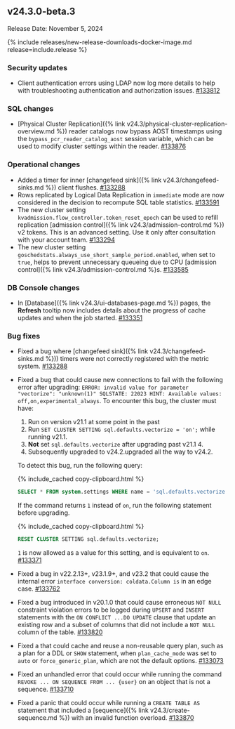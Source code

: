 ## v24.3.0-beta.3

Release Date: November 5, 2024

{% include releases/new-release-downloads-docker-image.md release=include.release %}

<h3 id="v24-3-0-beta-3-security-updates">Security updates</h3>

- Client authentication errors using LDAP now log more details to help with troubleshooting authentication and authorization issues. [#133812][#133812]

<h3 id="v24-3-0-beta-3-sql-changes">SQL changes</h3>

- [Physical Cluster Replication]({% link v24.3/physical-cluster-replication-overview.md %}) reader catalogs now bypass AOST timestamps using the `bypass_pcr_reader_catalog_aost` session variable, which can be used to modify cluster settings within the reader. [#133876][#133876]

<h3 id="v24-3-0-beta-3-operational-changes">Operational changes</h3>

- Added a timer for inner [changefeed sink]({% link v24.3/changefeed-sinks.md %}) client flushes. [#133288][#133288]
- Rows replicated by Logical Data Replication in `immediate` mode are now considered in the decision to recompute SQL table statistics. [#133591][#133591]
- The new cluster setting `kvadmission.flow_controller.token_reset_epoch` can be used to refill replication [admission control]({% link v24.3/admission-control.md %}) v2 tokens. This is an advanced setting. Use it only after consultation with your account team. [#133294][#133294]
- The new cluster setting `goschedstats.always_use_short_sample_period.enabled`, when set to `true`, helps to prevent unnecessary queueing due to CPU [admission control]({% link v24.3/admission-control.md %}s. [#133585][#133585]

<h3 id="v24-3-0-beta-3-db-console-changes">DB Console changes</h3>

- In [Database]({% link v24.3/ui-databases-page.md %}) pages, the **Refresh** tooltip now includes details about the progress of cache updates and when the job started. [#133351][#133351]

<h3 id="v24-3-0-beta-3-bug-fixes">Bug fixes</h3>

- Fixed a bug where [changefeed sink]({% link v24.3/changefeed-sinks.md %})) timers were not correctly registered with the metric system. [#133288][#133288]
- Fixed a bug that could cause new connections to fail with the following error after upgrading: `ERROR: invalid value for parameter "vectorize": "unknown(1)" SQLSTATE: 22023 HINT: Available values: off,on,experimental_always`. To encounter this bug, the cluster must have:
    1. Run on version v21.1 at some point in the past
    1. Run `SET CLUSTER SETTING sql.defaults.vectorize = 'on';` while running v21.1.
    1. **Not** set `sql.defaults.vectorize` after upgrading past v21.1 4.
    1. Subsequently upgraded to v24.2.upgraded all the way to v24.2.

    To detect this bug, run the following query:

    {% include_cached copy-clipboard.html %}
    ~~~ sql
    SELECT * FROM system.settings WHERE name = 'sql.defaults.vectorize
    ~~~

    If the command returns `1` instead of `on`, run the following statement before upgrading.

    {% include_cached copy-clipboard.html %}
    ~~~ sql
    RESET CLUSTER SETTING sql.defaults.vectorize;
    ~~~

    `1` is now allowed as a value for this setting, and is equivalent to `on`. [#133371][#133371]
- Fixed a bug in v22.2.13+, v23.1.9+, and v23.2 that could cause the internal error `interface conversion: coldata.Column is` in an edge case. [#133762][#133762]
- Fixed a bug introduced in v20.1.0 that could cause erroneous `NOT NULL` constraint violation errors to be logged during `UPSERT` and `INSERT` statements with the `ON CONFLICT ...DO UPDATE` clause that update an existing row and a subset of columns that did not include a `NOT NULL` column of the table. [#133820][#133820]
- Fixed a that could cache and reuse a non-reusable query plan, such as a plan for a DDL or `SHOW` statement, when `plan_cache_mode` was set to `auto` or `force_generic_plan`, which are not the default options. [#133073][#133073]
- Fixed an unhandled error that could occur while running the command `REVOKE ... ON SEQUENCE FROM ... {user}` on an object that is not a sequence. [#133710][#133710]
- Fixed a panic that could occur while running a `CREATE TABLE AS` statement that included a [sequence]({% link v24.3/create-sequence.md %}) with an invalid function overload. [#133870][#133870]


[#133073]: https://github.com/cockroachdb/cockroach/pull/133073
[#133288]: https://github.com/cockroachdb/cockroach/pull/133288
[#133294]: https://github.com/cockroachdb/cockroach/pull/133294
[#133351]: https://github.com/cockroachdb/cockroach/pull/133351
[#133371]: https://github.com/cockroachdb/cockroach/pull/133371
[#133414]: https://github.com/cockroachdb/cockroach/pull/133414
[#133472]: https://github.com/cockroachdb/cockroach/pull/133472
[#133585]: https://github.com/cockroachdb/cockroach/pull/133585
[#133591]: https://github.com/cockroachdb/cockroach/pull/133591
[#133710]: https://github.com/cockroachdb/cockroach/pull/133710
[#133762]: https://github.com/cockroachdb/cockroach/pull/133762
[#133812]: https://github.com/cockroachdb/cockroach/pull/133812
[#133820]: https://github.com/cockroachdb/cockroach/pull/133820
[#133870]: https://github.com/cockroachdb/cockroach/pull/133870
[#133876]: https://github.com/cockroachdb/cockroach/pull/133876
